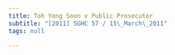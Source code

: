 ```yaml
---
title: Toh Yong Soon v Public Prosecutor
subtitle: "[2011] SGHC 57 / 15\_March\_2011"
tags: null

---
```


